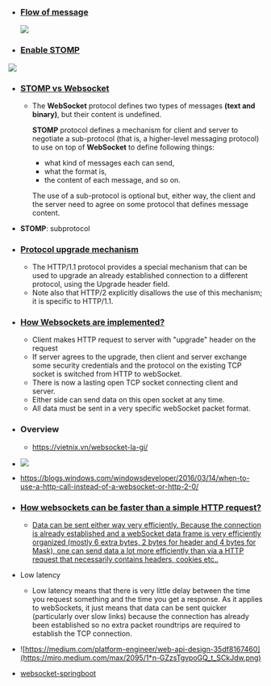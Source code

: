 - ### [Flow of message](https://docs.spring.io/spring-framework/docs/current/reference/html/web.html#websocket-stomp-message-flow)

    ![](https://docs.spring.io/spring-framework/docs/current/reference/html/images/message-flow-simple-broker.png)


- ### [Enable STOMP](https://docs.spring.io/spring-framework/docs/current/reference/html/web.html#websocket-stomp-enable)

![](https://i.imgur.com/mA79YAc.png)


- ### [STOMP vs Websocket](https://stackoverflow.com/questions/40988030/what-is-the-difference-between-websocket-and-stomp-protocols)
    - The **WebSocket** protocol defines two types of messages **(text and binary)**, but their content is undefined.

      **STOMP** protocol defines a mechanism for client and server to negotiate a sub-protocol (that is, a higher-level
      messaging protocol) to use on top of **WebSocket** to define following things:

        - what kind of messages each can send,
        - what the format is,
        - the content of each message, and so on.

      The use of a sub-protocol is optional but, either way, the client and the server need to agree on some protocol
      that defines message content.

- **STOMP**: subprotocol

- ### [Protocol upgrade mechanism](https://developer.mozilla.org/en-US/docs/Web/HTTP/Protocol_upgrade_mechanism)
    - The HTTP/1.1 protocol provides a special mechanism that can be used to upgrade an already established connection
      to a different protocol, using the Upgrade header field.
    - Note also that HTTP/2 explicitly disallows the use of this mechanism; it is specific to HTTP/1.1.

- ### [How Websockets are implemented?](https://stackoverflow.com/questions/34730334/how-websockets-are-implemented)

    - Client makes HTTP request to server with "upgrade" header on the request
    - If server agrees to the upgrade, then client and server exchange some security credentials and the protocol on the
      existing TCP socket is switched from HTTP to webSocket.
    - There is now a lasting open TCP socket connecting client and server.
    - Either side can send data on this open socket at any time.
    - All data must be sent in a very specific webSocket packet format.

- ### Overview
    - https://vietnix.vn/websocket-la-gi/

- ![](https://46c4ts1tskv22sdav81j9c69-wpengine.netdna-ssl.com/wp-content/uploads/2016/02/1_httpvswebsocket-614x1024.png)
- https://blogs.windows.com/windowsdeveloper/2016/03/14/when-to-use-a-http-call-instead-of-a-websocket-or-http-2-0/

- ### [How websockets can be faster than a simple HTTP request?](https://stackoverflow.com/questions/19169427/how-websockets-can-be-faster-than-a-simple-http-request)
    - [Data can be sent either way very efficiently. Because the connection is already established and a webSocket data frame is very efficiently organized (mostly 6 extra bytes, 2 bytes for header and 4 bytes for Mask), one can send data a lot more efficiently than via a HTTP request that necessarily contains headers, cookies etc..](https://stackoverflow.com/questions/44898882/why-to-use-websocket-and-what-is-the-advantage-of-using-it)

- Low latency
    - Low latency means that there is very little delay between the time you request something and the time you get a
      response. As it applies to webSockets, it just means that data can be sent quicker (particularly over slow links)
      because the connection has already been established so no extra packet roundtrips are required to establish the
      TCP connection.

- ![https://medium.com/platform-engineer/web-api-design-35df8167460](https://miro.medium.com/max/2095/1*n-GZzsTgvpoGQ_t_SCkJdw.png)
- [websocket-springboot](https://medium.com/javarevisited/building-persistable-one-to-one-chat-application-using-spring-boot-and-websockets-303ba5d30bb0)